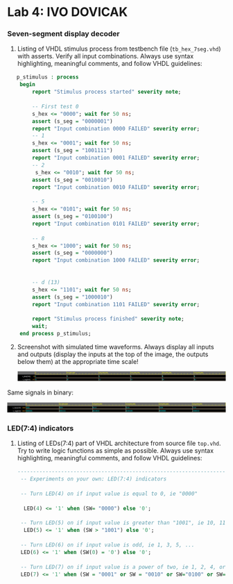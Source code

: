 # Lab 4: IVO DOVICAK

### Seven-segment display decoder

1. Listing of VHDL stimulus process from testbench file (`tb_hex_7seg.vhd`) with asserts. Verify all input combinations. Always use syntax highlighting, meaningful comments, and follow VHDL guidelines:

```vhdl
   p_stimulus : process
    begin
        report "Stimulus process started" severity note;

        -- First test 0
        s_hex <= "0000"; wait for 50 ns;
        assert (s_seg = "0000001")
        report "Input combination 0000 FAILED" severity error;
        -- 1
        s_hex <= "0001"; wait for 50 ns;
        assert (s_seg = "1001111")
        report "Input combination 0001 FAILED" severity error;
        -- 2
         s_hex <= "0010"; wait for 50 ns;
        assert (s_seg = "0010010")
        report "Input combination 0010 FAILED" severity error;
        
        -- 5
        s_hex <= "0101"; wait for 50 ns;
        assert (s_seg = "0100100")
        report "Input combination 0101 FAILED" severity error;
        
        -- 8
        s_hex <= "1000"; wait for 50 ns;
        assert (s_seg = "0000000")
        report "Input combination 1000 FAILED" severity error;
        
        
        -- d (13)
        s_hex <= "1101"; wait for 50 ns;
        assert (s_seg = "1000010")
        report "Input combination 1101 FAILED" severity error;
        
        report "Stimulus process finished" severity note;
        wait;
    end process p_stimulus;
```

2. Screenshot with simulated time waveforms. Always display all inputs and outputs (display the inputs at the top of the image, the outputs below them) at the appropriate time scale!

   ![signals](signals.png)

Same signals in binary:

   ![signals_bin](signals_bin.png)

### LED(7:4) indicators

1. Listing of LEDs(7:4) part of VHDL architecture from source file `top.vhd`. Try to write logic functions as simple as possible. Always use syntax highlighting, meaningful comments, and follow VHDL guidelines:

   ```vhdl
   --------------------------------------------------------------------
    -- Experiments on your own: LED(7:4) indicators

    -- Turn LED(4) on if input value is equal to 0, ie "0000"

     LED(4) <= '1' when (SW= "0000") else '0';

    -- Turn LED(5) on if input value is greater than "1001", ie 10, 11, 12, ...
     LED(5) <= '1' when (SW > "1001") else '0';

    -- Turn LED(6) on if input value is odd, ie 1, 3, 5, ...
    LED(6) <= '1' when (SW(0) = '0') else '0';
    
    -- Turn LED(7) on if input value is a power of two, ie 1, 2, 4, or 8
    LED(7) <= '1' when (SW = "0001" or SW = "0010" or SW="0100" or SW="1000") else '0';
   ```
